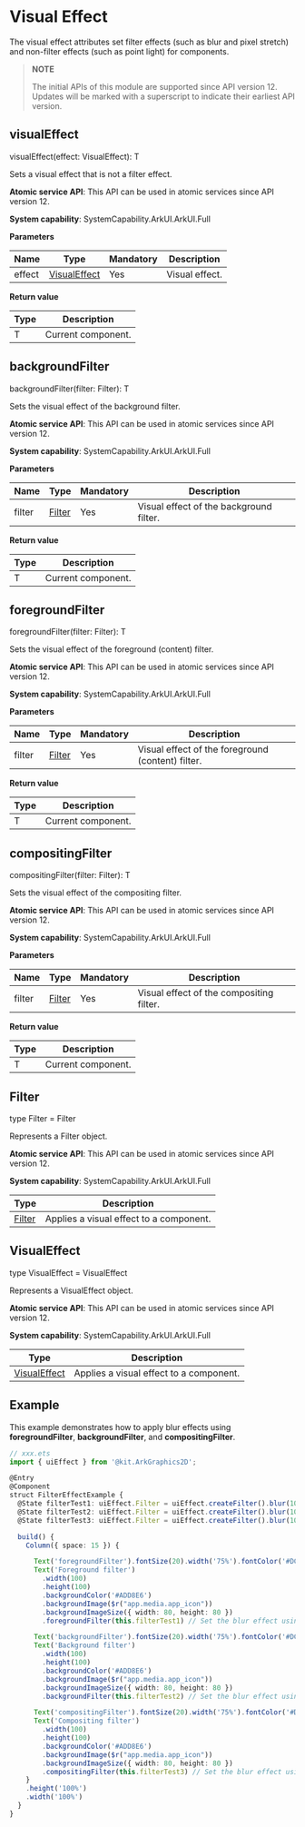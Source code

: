 # Visual Effect
<!--Kit: ArkUI-->
<!--Subsystem: ArkUI-->
<!--Owner: @CCFFWW-->
<!--Designer: @yangfan229-->
<!--Tester: @lxl007-->
<!--Adviser: @HelloCrease-->

The visual effect attributes set filter effects (such as blur and pixel stretch) and non-filter effects (such as point light) for components.

>  **NOTE**
>
>  The initial APIs of this module are supported since API version 12. Updates will be marked with a superscript to indicate their earliest API version.

## visualEffect

visualEffect(effect: VisualEffect): T

Sets a visual effect that is not a filter effect.

**Atomic service API**: This API can be used in atomic services since API version 12.

**System capability**: SystemCapability.ArkUI.ArkUI.Full

**Parameters**

| Name| Type                                                        | Mandatory| Description                                                |
| ------ | ------------------------------------------------------------ | ---- | ---------------------------------------------------- |
| effect | [VisualEffect](#visualeffect) | Yes  | Visual effect.|

**Return value**

| Type| Description|
| -------- | -------- |
| T | Current component.|

## backgroundFilter

backgroundFilter(filter: Filter): T

Sets the visual effect of the background filter.

**Atomic service API**: This API can be used in atomic services since API version 12.

**System capability**: SystemCapability.ArkUI.ArkUI.Full

**Parameters**

| Name| Type                                                        | Mandatory| Description                                                |
| ------ | ------------------------------------------------------------ | ---- | ---------------------------------------------------- |
| filter | [Filter](#filter) | Yes  | Visual effect of the background filter.|

**Return value**

| Type| Description|
| -------- | -------- |
| T | Current component.|

## foregroundFilter

foregroundFilter(filter: Filter): T

Sets the visual effect of the foreground (content) filter.

**Atomic service API**: This API can be used in atomic services since API version 12.

**System capability**: SystemCapability.ArkUI.ArkUI.Full

**Parameters**

| Name| Type                                                        | Mandatory| Description                                                |
| ------ | ------------------------------------------------------------ | ---- | ---------------------------------------------------- |
| filter | [Filter](#filter) | Yes  | Visual effect of the foreground (content) filter.|

**Return value**

| Type| Description|
| -------- | -------- |
| T | Current component.|

## compositingFilter

compositingFilter(filter: Filter): T

Sets the visual effect of the compositing filter.

**Atomic service API**: This API can be used in atomic services since API version 12.

**System capability**: SystemCapability.ArkUI.ArkUI.Full

**Parameters**

| Name| Type                                                        | Mandatory| Description                                                |
| ------ | ------------------------------------------------------------ | ---- | ---------------------------------------------------- |
| filter | [Filter](#filter) | Yes  | Visual effect of the compositing filter.|

**Return value**

| Type| Description|
| -------- | -------- |
| T | Current component.|

## Filter

type Filter = Filter

Represents a Filter object.

**Atomic service API**: This API can be used in atomic services since API version 12.

**System capability**: SystemCapability.ArkUI.ArkUI.Full

| Type  | Description                    |
| ------ | ------------------------ |
| [Filter](../../apis-arkgraphics2d/js-apis-uiEffect.md#filter) | Applies a visual effect to a component.|

## VisualEffect

type VisualEffect = VisualEffect

Represents a VisualEffect object.

**Atomic service API**: This API can be used in atomic services since API version 12.

**System capability**: SystemCapability.ArkUI.ArkUI.Full

| Type  | Description                    |
| ------ | ------------------------ |
| [VisualEffect](../../apis-arkgraphics2d/js-apis-uiEffect.md#visualeffect) | Applies a visual effect to a component.|

## Example

This example demonstrates how to apply blur effects using **foregroundFilter**, **backgroundFilter**, and **compositingFilter**.

```ts
// xxx.ets
import { uiEffect } from '@kit.ArkGraphics2D';

@Entry
@Component
struct FilterEffectExample {
  @State filterTest1: uiEffect.Filter = uiEffect.createFilter().blur(10);
  @State filterTest2: uiEffect.Filter = uiEffect.createFilter().blur(10);
  @State filterTest3: uiEffect.Filter = uiEffect.createFilter().blur(10);

  build() {
    Column({ space: 15 }) {

      Text('foregroundFilter').fontSize(20).width('75%').fontColor('#DCDCDC')
      Text('Foreground filter')
        .width(100)
        .height(100)
        .backgroundColor('#ADD8E6')
        .backgroundImage($r("app.media.app_icon"))
        .backgroundImageSize({ width: 80, height: 80 })
        .foregroundFilter(this.filterTest1) // Set the blur effect using foregroundFilter.

      Text('backgroundFilter').fontSize(20).width('75%').fontColor('#DCDCDC')
      Text('Background filter')
        .width(100)
        .height(100)
        .backgroundColor('#ADD8E6')
        .backgroundImage($r("app.media.app_icon"))
        .backgroundImageSize({ width: 80, height: 80 })
        .backgroundFilter(this.filterTest2) // Set the blur effect using backgroundFilter.

      Text('compositingFilter').fontSize(20).width('75%').fontColor('#DCDCDC')
      Text('Compositing filter')
        .width(100)
        .height(100)
        .backgroundColor('#ADD8E6')
        .backgroundImage($r("app.media.app_icon"))
        .backgroundImageSize({ width: 80, height: 80 })
        .compositingFilter(this.filterTest3) // Set the blur effect using compositingFilter.
    }
    .height('100%')
    .width('100%')
  }
}
```


